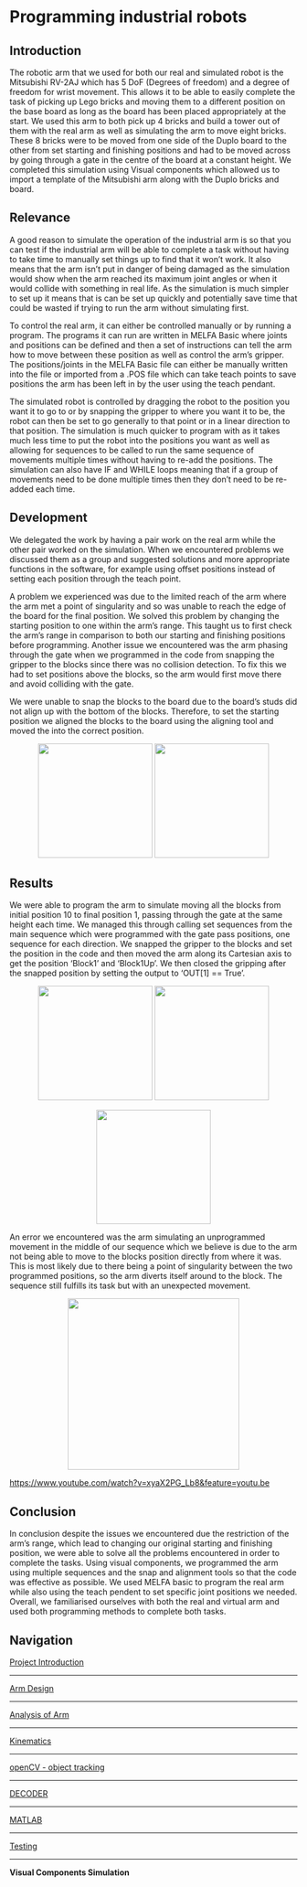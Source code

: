 # Programming industrial robots  

## Introduction  

The robotic arm that we used for both our real and simulated robot is the Mitsubishi RV-2AJ which has 5 DoF (Degrees of freedom) and a degree of freedom for wrist movement. This allows it to be able to easily complete the task of picking up Lego bricks and moving them to a different position on the base board as long as the board has been placed appropriately at the start. We used this arm to both pick up 4 bricks and build a tower out of them with the real arm as well as simulating the arm to move eight bricks. These 8 bricks were to be moved from one side of the Duplo board to the other from set starting and finishing positions and had to be moved across by going through a gate in the centre of the board at a constant height. We completed this simulation using Visual components which allowed us to import a template of the Mitsubishi arm along with the Duplo bricks and board.  

## Relevance  

A good reason to simulate the operation of the industrial arm is so that you can test if the industrial arm will be able to complete a task without having to take time to manually set things up to find that it won’t work. It also means that the arm isn’t put in danger of being damaged as the simulation would show when the arm reached its maximum joint angles or when it would collide with something in real life. As the simulation is much simpler to set up it means that is can be set up quickly and potentially save time that could be wasted if trying to run the arm without simulating first.  

To control the real arm, it can either be controlled manually or by running a program. The programs it can run are written in MELFA Basic where joints and positions can be defined and then a set of instructions can tell the arm how to move between these position as well as control the arm’s gripper. The positions/joints in the MELFA Basic file can either be manually written into the file or imported from a .POS file which can take teach points to save positions the arm has been left in by the user using the teach pendant.  

The simulated robot is controlled by dragging the robot to the position you want it to go to or by snapping the gripper to where you want it to be, the robot can then be set to go generally to that point or in a linear direction to that position. The simulation is much quicker to program with as it takes much less time to put the robot into the positions you want as well as allowing for sequences to be called to run the same sequence of movements multiple times without having to re-add the positions. The simulation can also have IF and WHILE loops meaning that if a group of movements need to be done multiple times then they don’t need to be re-added each time.  

## Development  

We delegated the work by having a pair work on the real arm while the other pair worked on the simulation. When we encountered problems we discussed them as a group and suggested solutions and more appropriate functions in the software, for example using offset positions instead of setting each position through the teach point.  

A problem we experienced was due to the limited reach of the arm where the arm met a point of singularity and so was unable to reach the edge of the board for the final position. We solved this problem by changing the starting position to one within the arm’s range. This taught us to first check the arm’s range in comparison to both our starting and finishing positions before programming. Another issue we encountered was the arm phasing through the gate when we programmed in the code from snapping the gripper to the blocks since there was no collision detection. To fix this we had to set positions above the blocks, so the arm would first move there and avoid colliding with the gate.  

We were unable to snap the blocks to the board due to the board’s studs did not align up with the bottom of the blocks. Therefore, to set the starting position we aligned the blocks to the board using the aligning tool and moved the into the correct position.  

<p align="center">
<img src="https://user-images.githubusercontent.com/32440660/40085523-acf4d702-5892-11e8-87fd-36319d3a04fd.png" height="200"/> <img src="https://user-images.githubusercontent.com/32440660/40085952-38bb41ee-5894-11e8-89cc-482f7b49b678.JPG" height="200"/>
</p>




## Results  

We were able to program the arm to simulate moving all the blocks from initial position 10 to final position 1, passing through the gate at the same height each time. We managed this through calling set sequences from the main sequence which were programmed with the gate pass positions, one sequence for each direction. We snapped the gripper to the blocks and set the position in the code and then moved the arm along its Cartesian axis to get the position ‘Block1’ and ‘Block1Up’. We then closed the gripping after the snapped position by setting the output to ‘OUT[1] == True’.  

<p align="center">
<img src="https://user-images.githubusercontent.com/32440660/40086144-0a77d936-5895-11e8-9160-f53d02a27fa1.JPG" height="200"/> <img src="https://user-images.githubusercontent.com/32440660/40086191-354756b4-5895-11e8-9cc8-1c33a8308c9e.JPG" height="200"/>
</p>
<p align="center">
<img src="https://user-images.githubusercontent.com/32440660/40086243-7a5e2962-5895-11e8-89cd-5cd645036fa9.JPG" height="200"/>
</p>   

An error we encountered was the arm simulating an unprogrammed movement in the middle of our sequence which we believe is due to the arm not being able to move to the blocks position directly from where it was. This is most likely due to there being a point of singularity between the two programmed positions, so the arm diverts itself around to the block. The sequence still fulfills its task but with an unexpected movement.  

<p align="center">
<img src="https://user-images.githubusercontent.com/32440660/40086347-ee4b693e-5895-11e8-8587-4edcefe06fcf.gif" height="300"/>
</p>  

https://www.youtube.com/watch?v=xyaX2PG_Lb8&feature=youtu.be  

## Conclusion  

In conclusion despite the issues we encountered due the restriction of the arm’s range, which lead to changing our original starting and finishing position, we were able to solve all the problems encountered in order to complete the tasks. Using visual components, we programmed the arm using multiple sequences and the snap and alignment tools so that the code was effective as possible. We used MELFA basic to program the real arm while also using the teach pendent to set specific joint positions we needed. Overall, we familiarised ourselves with both the real and virtual arm and used both programming methods to complete both tasks.  

## Navigation
[Project Introduction](https://github.com/AandJ/ROCO224/blob/master/ProjectIntroduction.md)  
***
[Arm Design](https://github.com/AandJ/ROCO224/blob/master/ArmDesign.md)  
***
[Analysis of Arm](https://github.com/AandJ/ROCO224/blob/master/ArmAnalysis.md)  
***
[Kinematics](https://github.com/AandJ/ROCO224/blob/master/kinematics.md)  
***
[openCV - object tracking](https://github.com/AandJ/ROCO224/blob/master/openCV.md)  
***
[DECODER](https://github.com/AandJ/ROCO224/blob/master/Decoder.md)  
***
[MATLAB](https://github.com/AandJ/ROCO224/blob/master/MATLAB.md)  
***
[Testing](https://github.com/AandJ/ROCO224/blob/master/Testing.md)  
***
__Visual Components Simulation__  

